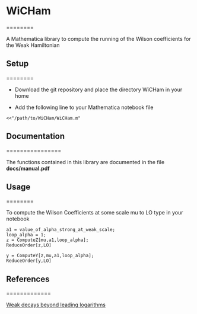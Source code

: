 # WiCHam
========

A Mathematica library to compute the running of the Wilson coefficients for the Weak Hamiltonian

## Setup 
========

 * Download the git repository and place the directory WiCHam in your home

 * Add the following line to your Mathematica notebook file

```
<<"/path/to/WiCHam/WiCHam.m"
```

## Documentation
================

The functions contained in this library are documented in the file **docs/manual.pdf**

## Usage
========

To compute the Wilson Coefficients at some scale mu to LO type in your notebook

```
a1 = value_of_alpha_strong_at_weak_scale;
loop_alpha = 1;
z = ComputeZ[mu,a1,loop_alpha];
ReduceOrder[z,LO]

y = ComputeY[z,mu,a1,loop_alpha];
ReduceOrder[y,LO]

```

## References
=============

[Weak decays beyond leading logarithms](http://inspirehep.net/record/403867)

